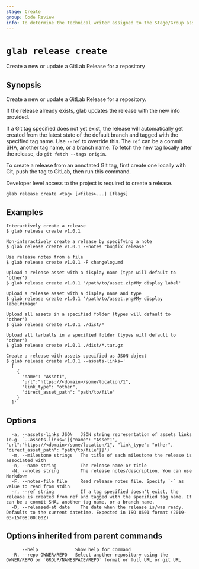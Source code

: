 ```yaml
---
stage: Create
group: Code Review
info: To determine the technical writer assigned to the Stage/Group associated with this page, see https://about.gitlab.com/handbook/product/ux/technical-writing/#assignments
---
```


<!--
This documentation is auto generated by a script.
Please do not edit this file directly. Run `make gen-docs` instead.
-->

# `glab release create`

Create a new or update a GitLab Release for a repository

## Synopsis

Create a new or update a GitLab Release for a repository.

If the release already exists, glab updates the release with the new info provided.

If a Git tag specified does not yet exist, the release will automatically get created
from the latest state of the default branch and tagged with the specified tag name.
Use `--ref` to override this.
The `ref` can be a commit SHA, another tag name, or a branch name.
To fetch the new tag locally after the release, do `git fetch --tags origin`.

To create a release from an annotated Git tag, first create one locally with
Git, push the tag to GitLab, then run this command.

Developer level access to the project is required to create a release.

```plaintext
glab release create <tag> [<files>...] [flags]
```

## Examples

```plaintext
Interactively create a release
$ glab release create v1.0.1

Non-interactively create a release by specifying a note
$ glab release create v1.0.1 --notes "bugfix release"

Use release notes from a file
$ glab release create v1.0.1 -F changelog.md

Upload a release asset with a display name (type will default to 'other')
$ glab release create v1.0.1 '/path/to/asset.zip#My display label'

Upload a release asset with a display name and type
$ glab release create v1.0.1 '/path/to/asset.png#My display label#image'

Upload all assets in a specified folder (types will default to 'other')
$ glab release create v1.0.1 ./dist/*

Upload all tarballs in a specified folder (types will default to 'other')
$ glab release create v1.0.1 ./dist/*.tar.gz

Create a release with assets specified as JSON object
$ glab release create v1.0.1 --assets-links='
  [
    {
      "name": "Asset1", 
      "url":"https://<domain>/some/location/1", 
      "link_type": "other", 
      "direct_asset_path": "path/to/file"
    }
  ]'

```

## Options

```plaintext
  -a, --assets-links JSON   JSON string representation of assets links (e.g. `--assets-links='[{"name": "Asset1", "url":"https://<domain>/some/location/1", "link_type": "other", "direct_asset_path": "path/to/file"}]')`
  -m, --milestone strings   The title of each milestone the release is associated with
  -n, --name string         The release name or title
  -N, --notes string        The release notes/description. You can use Markdown
  -F, --notes-file file     Read release notes file. Specify `-` as value to read from stdin
  -r, --ref string          If a tag specified doesn't exist, the release is created from ref and tagged with the specified tag name. It can be a commit SHA, another tag name, or a branch name.
  -D, --released-at date    The date when the release is/was ready. Defaults to the current datetime. Expected in ISO 8601 format (2019-03-15T08:00:00Z)
```

## Options inherited from parent commands

```plaintext
      --help              Show help for command
  -R, --repo OWNER/REPO   Select another repository using the OWNER/REPO or `GROUP/NAMESPACE/REPO` format or full URL or git URL
```
